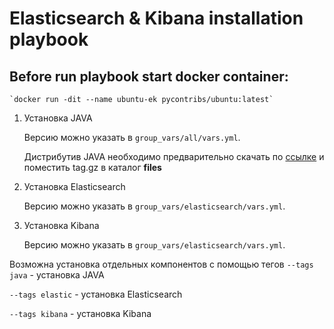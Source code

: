 # Elasticsearch & Kibana installation playbook

## Before run playbook start docker container:
    `docker run -dit --name ubuntu-ek pycontribs/ubuntu:latest`

1. Установка JAVA

   Версию можно указать в `group_vars/all/vars.yml`.

   Дистрибутив JAVA необходимо предварительно скачать по [ссылке](https://www.oracle.com/java/technologies/javase-jdk11-downloads.html) и поместить tag.gz в каталог **files**

2. Установка Elasticsearch

   Версию можно указать в `group_vars/elasticsearch/vars.yml`.

3. Установка Kibana

   Версию можно указать в `group_vars/elasticsearch/vars.yml`.

Возможна установка отдельных компонентов с помощью тегов
`--tags java` - установка JAVA

`--tags elastic` - установка Elasticsearch

`--tags kibana` - установка Kibana
